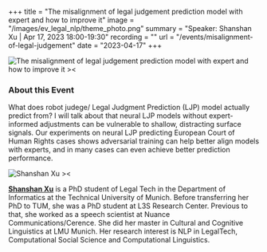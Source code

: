 +++
title = "The misalignment of legal judgement prediction model with expert and how to improve it"
image = "/images/ev_legal_nlp/theme_photo.png"
summary = "Speaker: Shanshan Xu | Apr 17, 2023 18:00-19:30"
recording = ""
url = "/events/misalignment-of-legal-judgement"
date = "2023-04-17"
+++

<!--more-->

![The misalignment of legal judgement prediction model with expert and how to improve it ><](/images/ev_legal_nlp/theme_photo.png)

<!-- ### Location

[Munich🥨NLP Discord Server](https://discord.gg/XWjVzYvjAu?event=1082301794954264628). -->


### About this Event

What does robot judege/ Legal Judgment Prediction (LJP) model actually predict from? I will talk about that neural LJP models without expert-informed adjustments can be vulnerable to shallow, distracting surface signals. Our experiments on neural LJP predicting European Court of Human Rights cases  shows adversarial training can help better align models with experts, and in many cases can even achieve better prediction performance.

![Shanshan Xu ><](https://sxu3.github.io/authors/admin/avatar_hu91610b169a7652533ea654a0d393ba5d_895245_270x270_fill_q75_lanczos_center.jpg)

[**Shanshan Xu**](https://sxu3.github.io/) is a PhD student of Legal Tech in the Department of Informatics at the Technical University of Munich. Before transferring her PhD to TUM, she was a PhD student at L3S Research Center. Previous to that, she worked as a speech scientist at Nuance Communications/Cerence. She did her master in Cultural and Cognitive Linguistics at LMU Munich. Her research interest is NLP in LegalTech, Computational Social Science and Computational Linguistics.